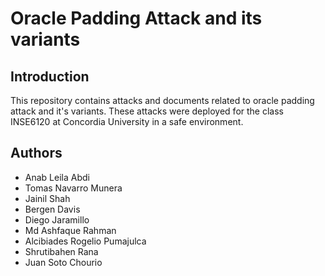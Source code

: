# Oracle Padding Attack and its variants

## Introduction
This repository contains attacks and documents related to oracle padding attack and it's variants.
These attacks were deployed for the class INSE6120 at Concordia University in a safe environment.


## Authors

* Anab Leila Abdi
* Tomas Navarro Munera
* Jainil Shah
* Bergen Davis
* Diego Jaramillo
* Md Ashfaque Rahman
* Alcibiades Rogelio Pumajulca
* Shrutibahen Rana
* Juan Soto Chourio
